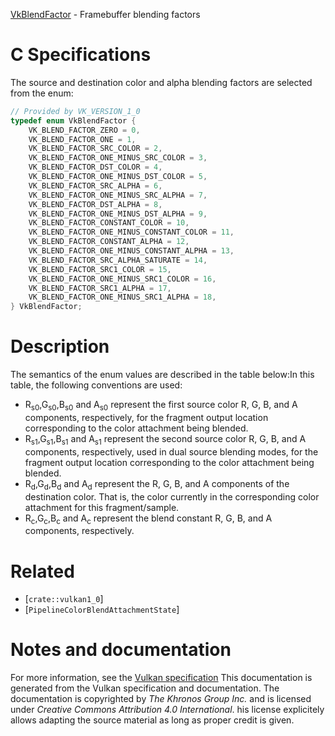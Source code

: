 [VkBlendFactor](https://www.khronos.org/registry/vulkan/specs/1.3-extensions/man/html/VkBlendFactor.html) - Framebuffer blending factors

# C Specifications
The source and destination color and alpha blending factors are selected
from the enum:
```c
// Provided by VK_VERSION_1_0
typedef enum VkBlendFactor {
    VK_BLEND_FACTOR_ZERO = 0,
    VK_BLEND_FACTOR_ONE = 1,
    VK_BLEND_FACTOR_SRC_COLOR = 2,
    VK_BLEND_FACTOR_ONE_MINUS_SRC_COLOR = 3,
    VK_BLEND_FACTOR_DST_COLOR = 4,
    VK_BLEND_FACTOR_ONE_MINUS_DST_COLOR = 5,
    VK_BLEND_FACTOR_SRC_ALPHA = 6,
    VK_BLEND_FACTOR_ONE_MINUS_SRC_ALPHA = 7,
    VK_BLEND_FACTOR_DST_ALPHA = 8,
    VK_BLEND_FACTOR_ONE_MINUS_DST_ALPHA = 9,
    VK_BLEND_FACTOR_CONSTANT_COLOR = 10,
    VK_BLEND_FACTOR_ONE_MINUS_CONSTANT_COLOR = 11,
    VK_BLEND_FACTOR_CONSTANT_ALPHA = 12,
    VK_BLEND_FACTOR_ONE_MINUS_CONSTANT_ALPHA = 13,
    VK_BLEND_FACTOR_SRC_ALPHA_SATURATE = 14,
    VK_BLEND_FACTOR_SRC1_COLOR = 15,
    VK_BLEND_FACTOR_ONE_MINUS_SRC1_COLOR = 16,
    VK_BLEND_FACTOR_SRC1_ALPHA = 17,
    VK_BLEND_FACTOR_ONE_MINUS_SRC1_ALPHA = 18,
} VkBlendFactor;
```

# Description
The semantics of the enum values are described in the table below:In this table, the following conventions are used:
- R<sub>s0</sub>,G<sub>s0</sub>,B<sub>s0</sub> and A<sub>s0</sub> represent the first source color R, G, B, and A components, respectively, for the fragment output location corresponding to the color attachment being blended.
- R<sub>s1</sub>,G<sub>s1</sub>,B<sub>s1</sub> and A<sub>s1</sub> represent the second source color R, G, B, and A components, respectively, used in dual source blending modes, for the fragment output location corresponding to the color attachment being blended.
- R<sub>d</sub>,G<sub>d</sub>,B<sub>d</sub> and A<sub>d</sub> represent the R, G, B, and A components of the destination color. That is, the color currently in the corresponding color attachment for this fragment/sample.
- R<sub>c</sub>,G<sub>c</sub>,B<sub>c</sub> and A<sub>c</sub> represent the blend constant R, G, B, and A components, respectively.

# Related
- [`crate::vulkan1_0`]
- [`PipelineColorBlendAttachmentState`]

# Notes and documentation
For more information, see the [Vulkan specification](https://www.khronos.org/registry/vulkan/specs/1.3-extensions/html/vkspec.html)
This documentation is generated from the Vulkan specification and documentation.
The documentation is copyrighted by *The Khronos Group Inc.* and is licensed under *Creative Commons Attribution 4.0 International*.
his license explicitely allows adapting the source material as long as proper credit is given.
        